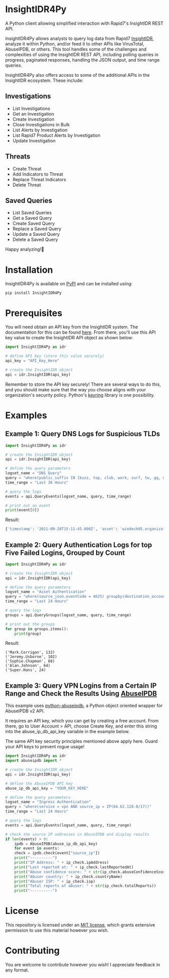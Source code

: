 # InsightIDR4Py
A Python client allowing simplified interaction with Rapid7's InsightIDR REST API.

InsightIDR4Py allows analysts to query log data from Rapid7 [InsightIDR](https://docs.rapid7.com/insightidr/), analyze it within Python, and/or feed it to other APIs like VirusTotal, AbuseIPDB, or others. This tool handles some of the challenges and complexities of using the InsightIDR REST API, including polling queries in progress, paginated responses, handling the JSON output, and time range queries.

InsightIDR4Py also offers access to some of the additional APIs in the InsightIDR ecosystem. These include:
## Investigations
* List Investigations
* Get an Investigation
* Create Investigation
* Close Investigations in Bulk
* List Alerts by Investigation
* List Rapid7 Product Alerts by Investigation
* Update Investigation
## Threats
* Create Threat
* Add Indicators to Threat
* Replace Threat Indicators
* Delete Threat
## Saved Queries
* List Saved Queries
* Get a Saved Query
* Create Saved Query
* Replace a Saved Query
* Update a Saved Query
* Delete a Saved Query

Happy analyzing!:monocle_face:

# Installation
InsightIDR4Py is available on [PyPI](https://pypi.org/project/InsightIDR4Py/) and can be installed using:
```
pip install InsightIDR4Py
```

# Prerequisites
You will need obtain an API key from the InsightIDR system. The documentation for this can be found [here](https://docs.rapid7.com/insight/managing-platform-api-keys/). From there, you'll use this API key value to create the InsightIDR API object as shown below:
```python
import InsightIDR4Py as idr

# define API key (store this value securely)
api_key = "API_Key_Here"

# create the InsightIDR object
api = idr.InsightIDR(api_key)
```
Remember to store the API key securely! There are several ways to do this, and you should make sure that the way you choose aligns with your organization's security policy. Python's [keyring](https://pypi.org/project/keyring/) library is one possibility.

# Examples
## Example 1: Query DNS Logs for Suspicious TLDs
```python
import InsightIDR4Py as idr

# create the InsightIDR object
api = idr.InsightIDR(api_key)

# define the query parameters
logset_name = "DNS Query"
query = "where(public_suffix IN [buzz, top, club, work, surf, tw, gq, ml, cf, biz, tk, cam, xyz, bond])"
time_range = "Last 36 Hours"

# query the logs
events = api.QueryEvents(logset_name, query, time_range)

# print out an event
print(event[0])
```
Result:
```python
{'timestamp': '2021-09-28T15:11:45.000Z', 'asset': 'windesk05.organization.com', 'source_address': '192.168.4.10', 'query': 'regulationprivilegescan.top', 'public_suffix': 'top', 'top_private_domain': 'regulationprivilegescan.top', 'query_type': 'A', 'source_data': '09/28/2021 8:11:45 AM 1480 PACKET  00000076ED1A0140 UDP Rcv 192.168.4.121   c3b3   Q [0001   D   NOERROR] A      (3)regulationprivilegescan(3)top(0)'}
```

## Example 2: Query Authentication Logs for top Five Failed Logins, Grouped by Count
```python
import InsightIDR4Py as idr

# create the InsightIDR object
api = idr.InsightIDR(api_key)

# define the query parameters
logset_name = "Asset Authentication"
query = "where(source_json.eventCode = 4625) groupby(destination_account) limit(5)"
time_range = "Last 24 Hours"

# query the logs
groups = api.QueryGroups(logset_name, query, time_range)

# print out the groups
for group in groups.items():
    print(group)
```
Result:
```
('Mark.Corrigan', 132)
('Jeremy.Usborne', 102)
('Sophie.Chapman', 88)
('Alan.Johnson', 64)
('Super.Hans', 24)
```

## Example 3: Query VPN Logins from a Certain IP Range and Check the Results Using [AbuseIPDB](https://www.abuseipdb.com/)
This example uses [python-abuseipdb](https://github.com/meatyite/python-abuseipdb), a Python object oriented wrapper for AbuseIPDB v2 API. 

It requires an API key, which you can get by creating a free account. From there, go to User Account > API, choose Create Key, and enter this string into the abuse_ip_db_api_key variable in the example below.

The same API key security principles mentioned above apply here. Guard your API keys to prevent rogue usage!

```python
import InsightIDR4Py as idr
import abuseipdb import *

# create the InsightIDR object
api = idr.InsightIDR(api_key)

# define the AbuseIPDB API key
abuse_ip_db_api_key = "YOUR_KEY_HERE"

# define the query parameters
logset_name = "Ingress Authentication"
query = "where(service = vpn AND source_ip = IP(64.62.128.0/17))"
time_range = "Last 24 Hours"

# query the logs
events = api.QueryEvents(logset_name, query, time_range)

# check the source IP addresses in AbuseIPDB and display results
if len(events) > 0:
    ipdb = AbuseIPDB(abuse_ip_db_api_key)
    for event in events:
	check = ipdb.check(event["source_ip"])
	print("----------")
	print("IP Address: " + ip_check.ipAddress)
	print("Last reported at: " + ip_check.lastReportedAt)
	print("Abuse confidence score: " + str(ip_check.abuseConfidenceScore))
	print("Abuser country: " + ip_check.countryName)
	print("Abuser ISP: " + ip_check.isp)
	print("Total reports of abuser: " + str(ip_check.totalReports))
	print("----------")
```

# License
This repository is licensed under an [MIT license](https://github.com/mbabinski/InsightIDR4Py/blob/main/LICENSE), which grants extensive permission to use this material however you wish.

# Contributing
You are welcome to contribute however you wish! I appreciate feedback in any format.